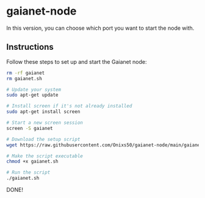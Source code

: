 # gaianet-node

In this version, you can choose which port you want to start the node with.

## Instructions

Follow these steps to set up and start the Gaianet node:
```bash
rm -rf gaianet
rm gaianet.sh
```
```bash
# Update your system
sudo apt-get update

# Install screen if it's not already installed
sudo apt-get install screen

# Start a new screen session
screen -S gaianet

# Download the setup script
wget https://raw.githubusercontent.com/Onixs50/gaianet-node/main/gaianet.sh

# Make the script executable
chmod +x gaianet.sh

# Run the script
./gaianet.sh
```
DONE!
